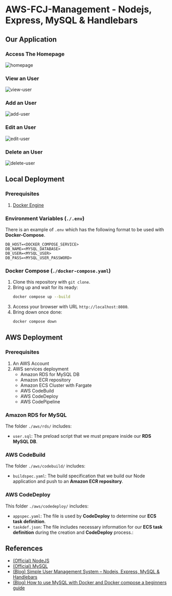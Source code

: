 # AWS-FCJ-Management - Nodejs, Express, MySQL & Handlebars

## Our Application

### Access The Homepage
![homepage](./images/homepage.png)

### View an User
![view-user](./images/viewuser.png)

### Add an User
![add-user](./images/adduser.png)

### Edit an User
![edit-user](./images/edituser.png)

### Delete an User
![delete-user](./images/deleteuser.png)

## Local Deployment
### Prerequisites
1. [Docker Engine](https://docs.docker.com/engine/install/)

### Environment Variables (`./.env`)

There is an example of `.env` which has the following format to be used with **Docker-Compose**.

```
DB_HOST=<DOCKER_COMPOSE_SERVICE>
DB_NAME=<MYSQL_DATABASE>
DB_USER=<MYSQL_USER>
DB_PASS=<MYSQL_USER_PASSWORD>
```

### Docker Compose (`./docker-compose.yaml`)
1. Clone this repository with `git clone`.
2. Bring up and wait for its ready:
   ```bash
   docker compose up --build
   ```
3. Access your browser with URL `http://localhost:8080`.
4. Bring down once done:
   ```bash
   docker compose down
   ```

## AWS Deployment
### Prerequisites
1. An AWS Account
2. AWS services deployment
   - Amazon RDS for MySQL DB
   - Amazon ECR repository
   - Amazon ECS Cluster with Fargate
   - AWS CodeBuild
   - AWS CodeDeploy
   - AWS CodePipeline

### Amazon RDS for MySQL
The folder `./aws/rds/` includes:
- `user.sql`: The preload script that we must prepare inside our **RDS MySQL DB**.

### AWS CodeBuild
The folder `./aws/codebuild/` includes:
- `buildspec.yaml`: The build specification that we build our Node application and push to an **Amazon ECR repository**.

### AWS CodeDeploy
This folder `./aws/codedeploy/` includes:
- `appspec.yaml`: The file is used by **CodeDeploy** to determine our **ECS task definition**.
- `taskdef.json`: The file includes necessary information for our **ECS task definition** during the creation and **CodeDeploy** process.:

## References
- [(Official) NodeJS](https://nodejs.org/en/docs/)
- [(Official) MySQL](https://dev.mysql.com/doc/)
- [(Blog) Simple User Management System – Nodejs, Express, MySQL & Handlebars](https://raddy.dev/blog/simple-user-management-system-nodejs-express-mysql-handlebars/)
- [(Blog) How to use MySQL with Docker and Docker compose a beginners guide](https://geshan.com.np/blog/2022/02/mysql-docker-compose/)
